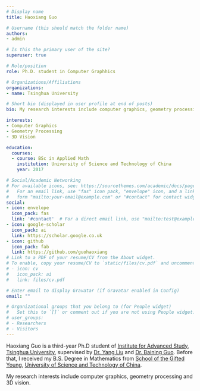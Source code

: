 ```yaml
---
# Display name
title: Haoxiang Guo

# Username (this should match the folder name)
authors:
- admin

# Is this the primary user of the site?
superuser: true

# Role/position
role: Ph.D. student in Computer Graphhics

# Organizations/Affiliations
organizations:
- name: Tsinghua University

# Short bio (displayed in user profile at end of posts)
bio: My research interests include computer graphics, geometry processing and 3D vision.

interests:
- Computer Graphics
- Geometry Processing
- 3D Vision

education:
  courses:
  - course: BSc in Applied Math
    institution: University of Science and Technology of China
    year: 2017

# Social/Academic Networking
# For available icons, see: https://sourcethemes.com/academic/docs/page-builder/#icons
#   For an email link, use "fas" icon pack, "envelope" icon, and a link in the
#   form "mailto:your-email@example.com" or "#contact" for contact widget.
social:
- icon: envelope
  icon_pack: fas
  link: '#contact'  # For a direct email link, use "mailto:test@example.org".
- icon: google-scholar
  icon_pack: ai
  link: https://scholar.google.co.uk
- icon: github
  icon_pack: fab
  link: https://github.com/guohaoxiang
# Link to a PDF of your resume/CV from the About widget.
# To enable, copy your resume/CV to `static/files/cv.pdf` and uncomment the lines below.
# - icon: cv
#   icon_pack: ai
#   link: files/cv.pdf

# Enter email to display Gravatar (if Gravatar enabled in Config)
email: ""

# Organizational groups that you belong to (for People widget)
#   Set this to `[]` or comment out if you are not using People widget.
# user_groups:
# - Researchers
# - Visitors
---
```


Haoxiang Guo is a third-year Ph.D student of [Institute for Advanced Study](http://www.castu.tsinghua.edu.cn/publish/casen/index.html), [Tsinghua University](https://www.tsinghua.edu.cn/en/), supervised by [Dr. Yang Liu](https://xueyuhanlang.github.io/) and [Dr. Baining Guo](https://www.microsoft.com/en-us/research/people/bainguo/). Before that, I received my B.S. Degree in Mathematics from [School of the Gifted Young](https://en.scgy.ustc.edu.cn/), [University of Science and Technology of China](https://en.ustc.edu.cn/).

My research interests include computer graphics, geometry processing and 3D vision.
